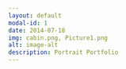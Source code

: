 ```yaml
---
layout: default
modal-id: 1
date: 2014-07-18
img: cabin.png, Picture1.png
alt: image-alt
description: Portrait Portfolio
---
```

